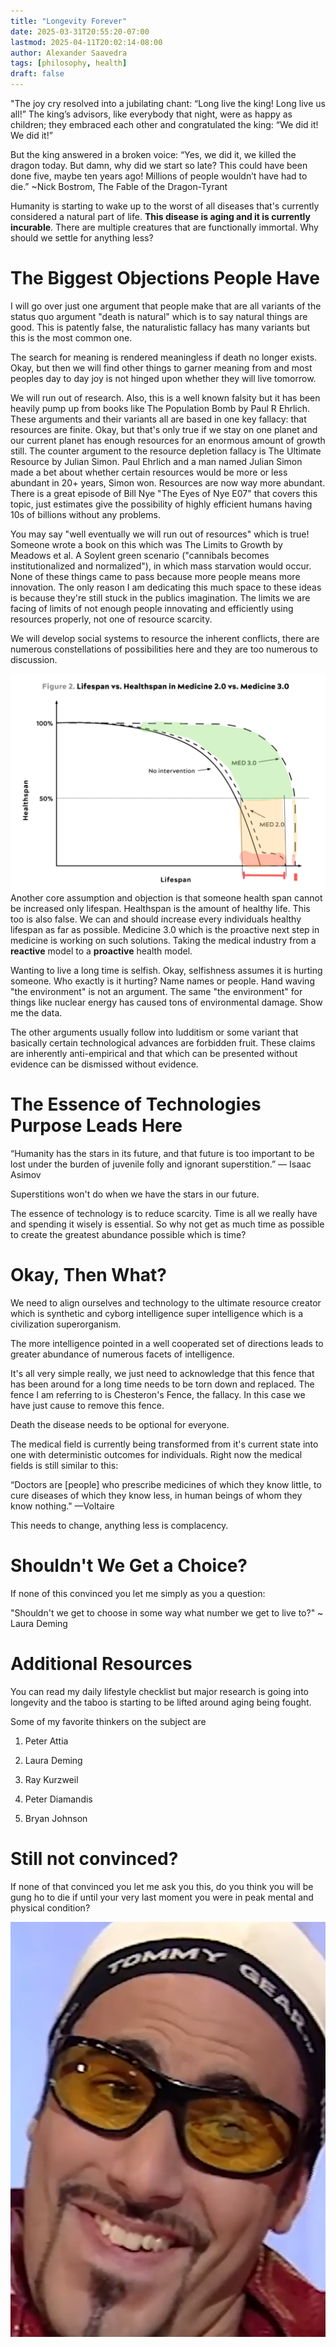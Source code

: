 ```yaml
---
title: "Longevity Forever"
date: 2025-03-31T20:55:20-07:00
lastmod: 2025-04-11T20:02:14-08:00
author: Alexander Saavedra
tags: [philosophy, health]
draft: false
---
```


"The joy cry resolved into a jubilating chant: “Long live the king! Long live us all!” The king’s advisors, like everybody that night, were as happy as children; they embraced each other and congratulated the king: “We did it! We did it!”

But the king answered in a broken voice: “Yes, we did it, we killed the dragon today. But damn, why did we start so late? This could have been done five, maybe ten years ago! Millions of people wouldn’t have had to die.” ~Nick Bostrom, The Fable of the Dragon-Tyrant

Humanity is starting to wake up to the worst of all diseases that's currently considered a natural part of life. **This disease is aging and it is currently incurable**. There are multiple creatures that are functionally immortal. Why should we settle for anything less?

# The Biggest Objections People Have

I will go over just one argument that people make that are all variants of the status quo argument "death is natural" which is to say natural things are good. This is patently false, the naturalistic fallacy has many variants but this is the most common one.

The search for meaning is rendered meaningless if death no longer exists. Okay, but then we will find other things to garner meaning from and most peoples day to day joy is not hinged upon whether they will live tomorrow.

We will run out of research. Also, this is a well known falsity but it has been heavily pump up from books like The Population Bomb by Paul R Ehrlich. These arguments and their variants all are based in one key fallacy: that resources are finite. Okay, but that's only true if we stay on one planet and our current planet has enough resources for an enormous amount of growth still. The counter argument to the resource depletion fallacy is The Ultimate Resource by Julian Simon. Paul Ehrlich and a man named Julian Simon made a bet about whether certain resources would be more or less abundant in 20+ years, Simon won. Resources are now way more abundant. There is a great episode of Bill Nye "The Eyes of Nye E07" that covers this topic, just estimates give the possibility of highly efficient humans having 10s of billions without any problems. 

You may say "well eventually we will run out of resources" which is true! Someone wrote a book on this which was The Limits to Growth by Meadows et al. A Soylent green scenario ("cannibals becomes institutionalized and normalized"), in which mass starvation would occur. None of these things came to pass because more people means more innovation. The only reason I am dedicating this much space to these ideas is because they're still stuck in the publics imagination. The limits we are facing of limits of not enough people innovating and efficiently using resources properly, not one of resource scarcity. 

We will develop social systems to resource the inherent conflicts, there are numerous constellations of possibilities here and they are too numerous to discussion.

![healthspan](/healthspan-graph.jpg "healthspan")
Another core assumption and objection is that someone health span cannot be increased only lifespan. Healthspan is the amount of healthy life. This too is also false. We can and should increase every individuals healthy lifespan as far as possible. Medicine 3.0 which is the proactive next step in medicine is working on such solutions. Taking the medical industry from a **reactive** model to a **proactive** health model.

Wanting to live a long time is selfish. Okay, selfishness assumes it is hurting someone. Who exactly is it hurting? Name names or people. Hand waving "the environment" is not an argument. The same "the environment" 
for things like nuclear energy has caused tons of environmental damage. Show me the data.

The other arguments usually follow into ludditism or some variant that basically certain technological advances are forbidden fruit. These claims are inherently anti-empirical and that which can be presented without evidence can be dismissed without evidence. 

# The Essence of Technologies Purpose Leads Here
“Humanity has the stars in its future, and that future is too important to be lost under the burden of juvenile folly and ignorant superstition.”
― Isaac Asimov

Superstitions won't do when we have the stars in our future.

The essence of technology is to reduce scarcity. Time is all we really have and spending it wisely is essential. So why not get as much time as possible to create the greatest abundance possible which is time? 

# Okay, Then What? 

We need to align ourselves and technology to the ultimate resource creator which is synthetic and cyborg intelligence super intelligence which is a civilization superorganism.

The more intelligence pointed in a well cooperated set of directions leads to greater abundance of numerous facets of intelligence.

It's all very simple really, we just need to acknowledge that this fence that has been around for a long time needs to be torn down and replaced. The fence I am referring to is Chesteron's Fence, the fallacy. In this case we have just cause to remove this fence.

Death the disease needs to be optional for everyone.

The medical field is currently being transformed from it's current state into one with deterministic outcomes for individuals. Right now the medical fields is still similar to this:

“Doctors are [people] who prescribe medicines of which they know little, to cure diseases of which they know less, in human beings of whom they know nothing." —Voltaire

This needs to change, anything less is complacency.

# Shouldn't We Get a Choice?

If none of this convinced you let me simply as you a question:

"Shouldn't we get to choose in some way what number we get to live to?"
~ Laura Deming

# Additional Resources

You can read my daily lifestyle checklist but major 
research is going into longevity and the taboo is starting to be lifted around aging being fought.

Some of my favorite thinkers on the subject are

1. Peter Attia

2. Laura Deming

3. Ray Kurzweil

4. Peter Diamandis

5. Bryan Johnson

# Still not convinced? 

If none of that convinced you let me ask you this, 
do you think you will be gung ho to die if until your very last moment you were in peak mental and physical condition? 


![ali](/ali.jpeg "ali")
